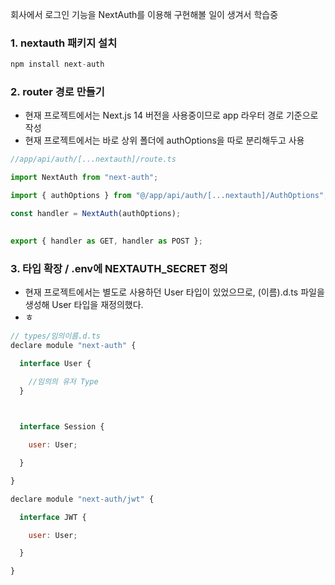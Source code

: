 
회사에서 로그인 기능을 NextAuth를 이용해 구현해볼 일이 생겨서 학습중 

### 1. nextauth 패키지 설치
```js
npm install next-auth
```

### 2. router 경로 만들기 
* 현재 프로젝트에서는 Next.js 14 버전을 사용중이므로 app 라우터 경로 기준으로 작성
* 현재 프로젝트에서는 바로 상위 폴더에 authOptions을 따로 분리해두고 사용 
```js
//app/api/auth/[...nextauth]/route.ts

import NextAuth from "next-auth";

import { authOptions } from "@/app/api/auth/[...nextauth]/AuthOptions";

const handler = NextAuth(authOptions);

  
export { handler as GET, handler as POST };

```

### 3. 타입 확장 / .env에 NEXTAUTH_SECRET 정의 
- 현재 프로젝트에서는 별도로 사용하던 User 타입이 있었으므로, (이름).d.ts 파일을 생성해 User 타입을 재정의했다.
- ㅎ

```js
// types/임의이름.d.ts
declare module "next-auth" {

  interface User {

    //임의의 유저 Type
  }

  

  interface Session {

    user: User;

  }

}

declare module "next-auth/jwt" {

  interface JWT {

    user: User;

  }

}

```

